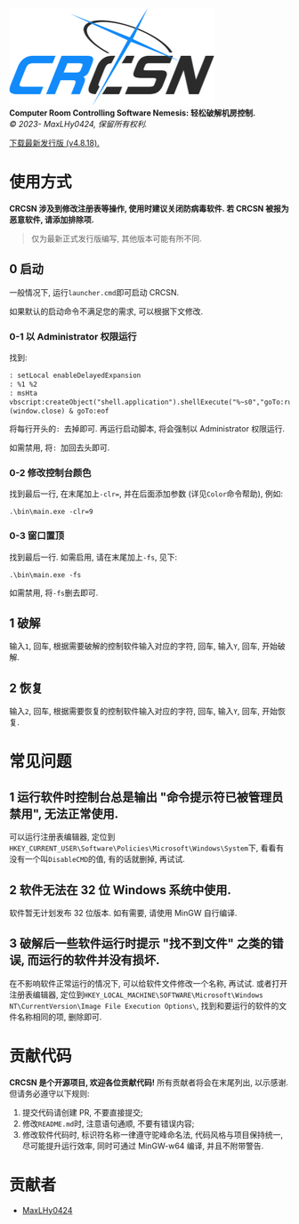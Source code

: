 ![logo](logo.png)\
**Computer Room Controlling Software Nemesis: 轻松破解机房控制.**\
*©️ 2023- MaxLHy0424, 保留所有权利.*

[下载最新发行版 (v4.8.18).](https://github.com/MaxLHy0424/CRCSN/releases/download/v4.8.18/CRCSN_v4-8-18_x64.7z)

# 使用方式

**CRCSN 涉及到修改注册表等操作, 使用时建议关闭防病毒软件. 若 CRCSN 被报为恶意软件, 请添加排除项.**

> 仅为最新正式发行版编写, 其他版本可能有所不同.

## 0 启动

一般情况下, 运行`launcher.cmd`即可启动 CRCSN.

如果默认的启动命令不满足您的需求, 可以根据下文修改.

### 0-1 以 Administrator 权限运行

找到:
````Cmd
: setLocal enableDelayedExpansion
: %1 %2
: msHta vbscript:createObject("shell.application").shellExecute("%~s0","goTo:runAs","","runAs",1)(window.close) & goTo:eof
````

将每行开头的`: `去掉即可. 再运行启动脚本, 将会强制以 Administrator 权限运行. 

如需禁用, 将`: `加回去头即可.

### 0-2 修改控制台颜色

找到最后一行, 在末尾加上`-clr=`, 并在后面添加参数 (详见`Color`命令帮助), 例如:
````Cmd
.\bin\main.exe -clr=9
````

### 0-3 窗口置顶

找到最后一行. 如需启用, 请在末尾加上`-fs`, 见下:
````Cmd
.\bin\main.exe -fs
````

如需禁用, 将`-fs`删去即可.

## 1 破解

输入`1`, 回车, 根据需要破解的控制软件输入对应的字符, 回车, 输入`Y`, 回车, 开始破解.

## 2 恢复

输入`2`, 回车, 根据需要恢复的控制软件输入对应的字符, 回车, 输入`Y`, 回车, 开始恢复.

# 常见问题

## 1 运行软件时控制台总是输出 "命令提示符已被管理员禁用", 无法正常使用.

可以运行注册表编辑器, 定位到`HKEY_CURRENT_USER\Software\Policies\Microsoft\Windows\System`下, 看看有没有一个叫`DisableCMD`的值, 有的话就删掉, 再试试.

## 2 软件无法在 32 位 Windows 系统中使用.

软件暂无计划发布 32 位版本. 如有需要, 请使用 MinGW 自行编译.

## 3 破解后一些软件运行时提示 "找不到文件" 之类的错误, 而运行的软件并没有损坏.

在不影响软件正常运行的情况下, 可以给软件文件修改一个名称, 再试试. 或者打开注册表编辑器, 定位到`HKEY_LOCAL_MACHINE\SOFTWARE\Microsoft\Windows NT\CurrentVersion\Image File Execution Options\`, 找到和要运行的软件的文件名称相同的项, 删除即可.

# 贡献代码

**CRCSN 是个开源项目, 欢迎各位贡献代码!** 所有贡献者将会在末尾列出, 以示感谢. 但请务必遵守以下规则:
1. 提交代码请创建 PR, 不要直接提交;
2. 修改`README.md`时, 注意语句通顺, 不要有错误内容;
3. 修改软件代码时, 标识符名称一律遵守驼峰命名法, 代码风格与项目保持统一, 尽可能提升运行效率, 同时可通过 MinGW-w64 编译, 并且不附带警告.

# 贡献者

- [MaxLHy0424](https://github.com/MaxLHy0424)